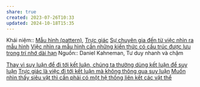 ```yaml
---
share: true
created: 2023-07-26T10:33
updated: 2024-10-18T15:35
---
```

Khái niệm:: [Mẫu hình (pattern)](../../../%CE%9E%20Kh%C3%A1i%20ni%E1%BB%87m/Nh%E1%BA%ADn%20th%E1%BB%A9c/M%E1%BA%ABu%20h%C3%ACnh%20(pattern).md), [Trực giác](../../../%CE%9E%20Kh%C3%A1i%20ni%E1%BB%87m/Nh%E1%BA%ADn%20th%E1%BB%A9c/Tr%E1%BB%B1c%20gi%C3%A1c.md)
[Sự chuyên gia đến từ việc nhìn ra mẫu hình](./S%E1%BB%B1%20chuy%C3%AAn%20gia%20%C4%91%E1%BA%BFn%20t%E1%BB%AB%20vi%E1%BB%87c%20nh%C3%ACn%20ra%20m%E1%BA%ABu%20h%C3%ACnh.md)
[Việc nhìn ra mẫu hình cần những kiến thức có cấu trúc được lưu trong trí nhớ dài hạn](./Vi%E1%BB%87c%20nh%C3%ACn%20ra%20m%E1%BA%ABu%20h%C3%ACnh%20c%E1%BA%A7n%20nh%E1%BB%AFng%20ki%E1%BA%BFn%20th%E1%BB%A9c%20c%C3%B3%20c%E1%BA%A5u%20tr%C3%BAc%20%C4%91%C6%B0%E1%BB%A3c%20l%C6%B0u%20trong%20tr%C3%AD%20nh%E1%BB%9B%20d%C3%A0i%20h%E1%BA%A1n.md) 
Nguồn:: Daniel Kahneman, Tư duy nhanh và chậm

[Thay vì suy luận để đi tới kết luận, chúng ta thường dùng kết luận để suy luận](../Suy%20lu%E1%BA%ADn/Thay%20v%C3%AC%20suy%20lu%E1%BA%ADn%20%C4%91%E1%BB%83%20%C4%91i%20t%E1%BB%9Bi%20k%E1%BA%BFt%20lu%E1%BA%ADn,%20ch%C3%BAng%20ta%20th%C6%B0%E1%BB%9Dng%20d%C3%B9ng%20k%E1%BA%BFt%20lu%E1%BA%ADn%20%C4%91%E1%BB%83%20suy%20lu%E1%BA%ADn.md)
[Trực giác là việc đi tới kết luận mà không thông qua suy luận](./Tr%E1%BB%B1c%20gi%C3%A1c%20l%C3%A0%20vi%E1%BB%87c%20%C4%91i%20t%E1%BB%9Bi%20k%E1%BA%BFt%20lu%E1%BA%ADn%20m%C3%A0%20kh%C3%B4ng%20th%C3%B4ng%20qua%20suy%20lu%E1%BA%ADn.md) 
[Muốn nhìn thấy siêu vật thì cần phải có một hệ thống liên kết các vật thể](../../B%E1%BA%A3n%20th%E1%BB%83%20lu%E1%BA%ADn/V%E1%BA%ADt%20th%E1%BB%83/Mu%E1%BB%91n%20nh%C3%ACn%20th%E1%BA%A5y%20si%C3%AAu%20v%E1%BA%ADt%20th%C3%AC%20c%E1%BA%A7n%20ph%E1%BA%A3i%20c%C3%B3%20m%E1%BB%99t%20h%E1%BB%87%20th%E1%BB%91ng%20li%C3%AAn%20k%E1%BA%BFt%20c%C3%A1c%20v%E1%BA%ADt%20th%E1%BB%83.md)